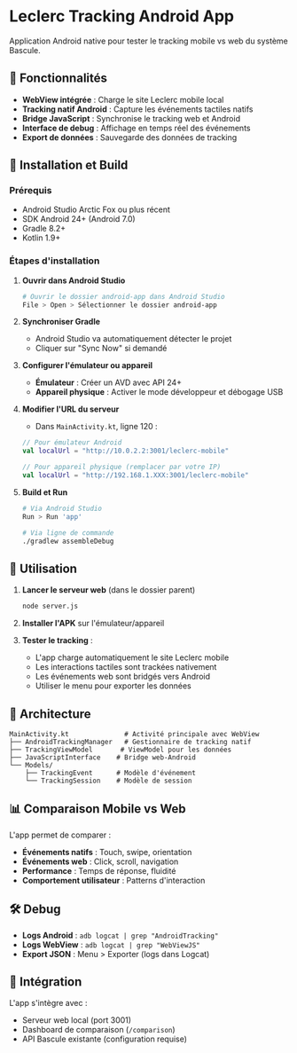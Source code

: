 # Leclerc Tracking Android App

Application Android native pour tester le tracking mobile vs web du système Bascule.

## 🎯 Fonctionnalités

- **WebView intégrée** : Charge le site Leclerc mobile local
- **Tracking natif Android** : Capture les événements tactiles natifs
- **Bridge JavaScript** : Synchronise le tracking web et Android
- **Interface de debug** : Affichage en temps réel des événements
- **Export de données** : Sauvegarde des données de tracking

## 🚀 Installation et Build

### Prérequis
- Android Studio Arctic Fox ou plus récent
- SDK Android 24+ (Android 7.0)
- Gradle 8.2+
- Kotlin 1.9+

### Étapes d'installation

1. **Ouvrir dans Android Studio**
   ```bash
   # Ouvrir le dossier android-app dans Android Studio
   File > Open > Sélectionner le dossier android-app
   ```

2. **Synchroniser Gradle**
   - Android Studio va automatiquement détecter le projet
   - Cliquer sur "Sync Now" si demandé

3. **Configurer l'émulateur ou appareil**
   - **Émulateur** : Créer un AVD avec API 24+
   - **Appareil physique** : Activer le mode développeur et débogage USB

4. **Modifier l'URL du serveur**
   - Dans `MainActivity.kt`, ligne 120 :
   ```kotlin
   // Pour émulateur Android
   val localUrl = "http://10.0.2.2:3001/leclerc-mobile"
   
   // Pour appareil physique (remplacer par votre IP)
   val localUrl = "http://192.168.1.XXX:3001/leclerc-mobile"
   ```

5. **Build et Run**
   ```bash
   # Via Android Studio
   Run > Run 'app'
   
   # Via ligne de commande
   ./gradlew assembleDebug
   ```

## 📱 Utilisation

1. **Lancer le serveur web** (dans le dossier parent)
   ```bash
   node server.js
   ```

2. **Installer l'APK** sur l'émulateur/appareil

3. **Tester le tracking** :
   - L'app charge automatiquement le site Leclerc mobile
   - Les interactions tactiles sont trackées nativement
   - Les événements web sont bridgés vers Android
   - Utiliser le menu pour exporter les données

## 🔧 Architecture

```
MainActivity.kt              # Activité principale avec WebView
├── AndroidTrackingManager   # Gestionnaire de tracking natif
├── TrackingViewModel       # ViewModel pour les données
├── JavaScriptInterface    # Bridge web-Android
└── Models/
    ├── TrackingEvent      # Modèle d'événement
    └── TrackingSession    # Modèle de session
```

## 📊 Comparaison Mobile vs Web

L'app permet de comparer :
- **Événements natifs** : Touch, swipe, orientation
- **Événements web** : Click, scroll, navigation
- **Performance** : Temps de réponse, fluidité
- **Comportement utilisateur** : Patterns d'interaction

## 🛠️ Debug

- **Logs Android** : `adb logcat | grep "AndroidTracking"`
- **Logs WebView** : `adb logcat | grep "WebViewJS"`
- **Export JSON** : Menu > Exporter (logs dans Logcat)

## 🔗 Intégration

L'app s'intègre avec :
- Serveur web local (port 3001)
- Dashboard de comparaison (`/comparison`)
- API Bascule existante (configuration requise)
